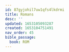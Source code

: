 ```yaml
---
id: 87gyjohil7uw1qfs4lkdrmi
title: Romans
desc: ''
updated: 1653105093287
created: 1653104751491
nav_order: 45
bible_passage:
  book: ROM
---
```


